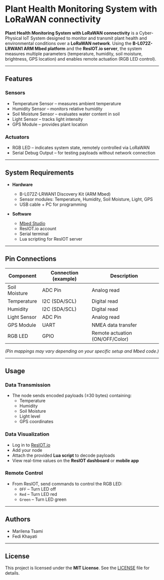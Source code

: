 # Plant Health Monitoring System with LoRaWAN connectivity

**Plant Health Monitoring System with LoRaWAN connectivity** is a Cyber-Physical IoT System designed to monitor and transmit plant health and environmental conditions over a **LoRaWAN network**. Using the **B-L072Z-LRWAN1 ARM Mbed platform** and the **ResIOT.io server**, the system measures multiple parameters (temperature, humidity, soil moisture, brightness, GPS location) and enables remote actuation (RGB LED control).

---

## Features

### Sensors
- Temperature Sensor – measures ambient temperature  
- Humidity Sensor – monitors relative humidity  
- Soil Moisture Sensor – evaluates water content in soil  
- Light Sensor – tracks light intensity  
- GPS Module – provides plant location  

### Actuators
- RGB LED – indicates system state, remotely controlled via LoRaWAN  
- Serial Debug Output – for testing payloads without network connection  

---

## System Requirements
- **Hardware**  
  - B-L072Z-LRWAN1 Discovery Kit (ARM Mbed)  
  - Sensor modules: Temperature, Humidity, Soil Moisture, Light, GPS  
  - USB cable + PC for programming  

- **Software**  
  - [Mbed Studio](https://os.mbed.com/studio/)  
  - ResIOT.io account 
  - Serial terminal 
  - Lua scripting for ResIOT server  

---

## Pin Connections

| Component       | Connection (example) | Description                          |
|-----------------|----------------------|--------------------------------------|
| Soil Moisture   | ADC Pin              | Analog read                          |
| Temperature     | I2C (SDA/SCL)        | Digital read                         |
| Humidity        | I2C (SDA/SCL)        | Digital read                         |
| Light Sensor    | ADC Pin              | Analog read                          |
| GPS Module      | UART                 | NMEA data transfer                   |
| RGB LED         | GPIO                 | Remote actuation (ON/OFF/Color)      |

*(Pin mappings may vary depending on your specific setup and Mbed code.)*

---

## Usage

### Data Transmission
- The node sends encoded payloads (≤30 bytes) containing:  
  - Temperature  
  - Humidity  
  - Soil Moisture  
  - Light level  
  - GPS coordinates  

### Data Visualization
- Log in to [ResIOT.io](https://eu72.resiot.io/)  
- Add your node   
- Attach the provided **Lua script** to decode payloads  
- View real-time values on the **ResIOT dashboard** or **mobile app**  

### Remote Control
- From ResIOT, send commands to control the RGB LED:  
  - `OFF` – Turn LED off  
  - `Red` – Turn LED red  
  - `Green` – Turn LED green  

---

## Authors
- Marilena Tsami
- Fedi Khayati

---

## License
This project is licensed under the **MIT License**. See the [LICENSE](LICENSE) file for details.  
